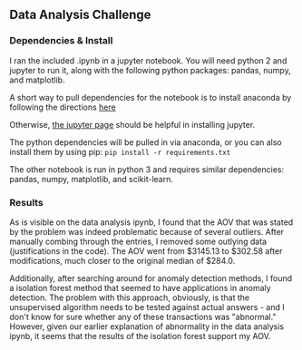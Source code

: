 ## Data Analysis Challenge

### Dependencies & Install
I ran the included .ipynb in a jupyter notebook. You will need python 2 and jupyter to run it, along with the following python packages: pandas, numpy, and matplotlib.

A short way to pull dependencies for the notebook is to install anaconda by following the directions [here](https://www.anaconda.com/download)

Otherwise, [the jupyter page](http://jupyter.org/install.html) should be helpful in installing jupyter. 

The python dependencies will be pulled in via anaconda, or you can also install them by using pip: `pip install -r requirements.txt`

The other notebook is run in python 3 and requires similar dependencies: pandas, numpy, matplotlib, and scikit-learn. 

### Results

As is visible on the data analysis ipynb, I found that the AOV that was stated by the problem was indeed problematic because of several outliers. After manually combing through the entries, I removed some outlying data (justifications in the code). The AOV went from  \$3145.13 to \$302.58 after modifications, much closer to the original median of \$284.0. 

Additionally, after searching around for anomaly detection methods, I found a isolation forest method that seemed to have applications in anomaly detection. The problem with this approach, obviously, is that the unsupervised algorithm needs to be tested against actual answers - and I don't know for sure whether any of these transactions was "abnormal." However, given our earlier explanation of abnormality in the data analysis ipynb, it seems that the results of the isolation forest support my AOV.

